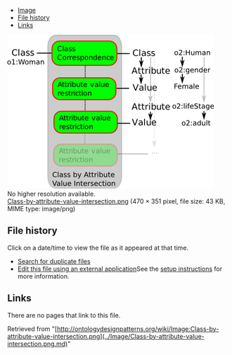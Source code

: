 * [Image](../Image/Class-by-attribute-value-intersection.png.md#file)
* [File history](../Image/Class-by-attribute-value-intersection.png.md#filehistory)
* [Links](../Image/Class-by-attribute-value-intersection.png.md#filelinks)

[![Image:Class-by-attribute-value-intersection.png](../images/d/d4/Class-by-attribute-value-intersection.png)](../images/d/d4/Class-by-attribute-value-intersection.png)  
No higher resolution available.  
[Class-by-attribute-value-intersection.png](../images/d/d4/Class-by-attribute-value-intersection.png)‎ (470 × 351 pixel, file size: 43 KB, MIME type: image/png)

## File history

Click on a date/time to view the file as it appeared at that time.



  
* [Search for duplicate files](http://ontologydesignpatterns.org/wiki/Special:FileDuplicateSearch/Class-by-attribute-value-intersection.png "Special:FileDuplicateSearch/Class-by-attribute-value-intersection.png")
* [Edit this file using an external application](http://ontologydesignpatterns.org/wiki/index.php?title=Image:Class-by-attribute-value-intersection.png&action=edit&externaledit=true&mode=file "Image:Class-by-attribute-value-intersection.png")See the [setup instructions](http://www.mediawiki.org/wiki/Manual:External_editors "http://www.mediawiki.org/wiki/Manual:External_editors") for more information.

## Links



There are no pages that link to this file.




Retrieved from "[http://ontologydesignpatterns.org/wiki/Image:Class-by-attribute-value-intersection.png](../Image/Class-by-attribute-value-intersection.png.md)"